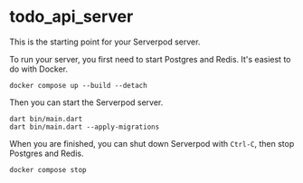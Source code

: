 # todo_api_server

This is the starting point for your Serverpod server.

To run your server, you first need to start Postgres and Redis. It's easiest to do with Docker.

    docker compose up --build --detach

Then you can start the Serverpod server.

    dart bin/main.dart
    dart bin/main.dart --apply-migrations

When you are finished, you can shut down Serverpod with `Ctrl-C`, then stop Postgres and Redis.

    docker compose stop
